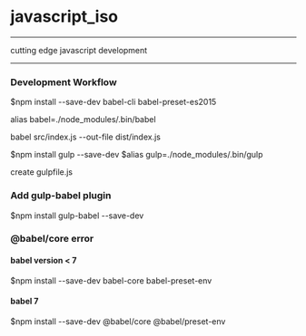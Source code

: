 # javascript_iso
- - -
cutting edge javascript development

- - -
### Development Workflow

$npm install --save-dev babel-cli babel-preset-es2015

alias babel=./node_modules/.bin/babel

babel src/index.js --out-file dist/index.js

$npm install gulp --save-dev
$alias gulp=./node_modules/.bin/gulp

create gulpfile.js

### Add gulp-babel plugin

$npm install gulp-babel --save-dev

### @babel/core error

#### babel version < 7
$npm install --save-dev babel-core babel-preset-env

#### babel 7
$npm install --save-dev @babel/core @babel/preset-env
